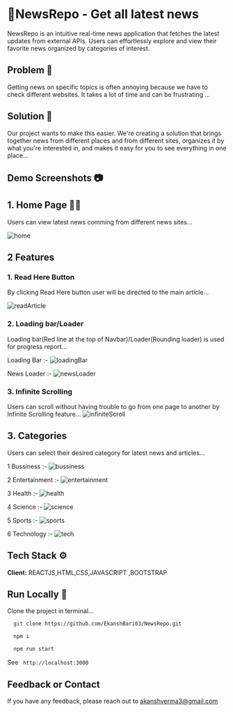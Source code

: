 
# 📰NewsRepo - Get all latest news

NewsRepo is an intuitive real-time news application that fetches the latest updates from external APIs. Users can effortlessly explore and view their favorite news organized by categories of interest.

## Problem 🤔
Getting news on specific topics is often annoying because we have to check different websites. It takes a lot of time and can be frustrating ...

## Solution 🎯
 Our project wants to make this easier. We're creating a solution that brings together news  from different places and from different sites, organizes it by what you're interested in, and makes it easy for you to see everything in one place...



## Demo Screenshots 📷

## 1. Home Page 👨‍💻
Users can view latest news comming from different news sites...

![home](https://github.com/EkanshBari03/NewsRepo/assets/65801605/a324a836-bb87-4804-b303-9c0c4a577edf)

## 2 Features

### 1. Read Here Button
By clicking Read Here button user will be directed to the main article...

![readArticle](https://github.com/EkanshBari03/NewsRepo/assets/65801605/82285eda-100d-4f5e-bcb3-cabf7627193d)

### 2. Loading bar/Loader
Loading bar(Red line at the top of Navbar)/Loader(Rounding loader) is used for progress report...

Loading Bar :-
![loadingBar](https://github.com/EkanshBari03/NewsRepo/assets/65801605/95470ced-6740-400f-b881-88e6d211bd7f)

News Loader :-
![newsLoader](https://github.com/EkanshBari03/NewsRepo/assets/65801605/39395c3b-9df8-46aa-b602-8668e453a251)

### 3. Infinite Scrolling
Users can scroll without having trouble to go from one page to another by Infinite Scrolling feature...
![infiniteScroll](https://github.com/EkanshBari03/NewsRepo/assets/65801605/aaf0c45e-e75c-4069-93c9-6b2c8c3ffb4e)


## 3. Categories
Users can select their desired category for latest news and articles...

1 Bussiness :-
![bussiness](https://github.com/EkanshBari03/NewsRepo/assets/65801605/e9e7502c-6532-404b-9173-c685a60104ea)

2 Entertainment :-
![entertainment](https://github.com/EkanshBari03/NewsRepo/assets/65801605/51ac4aa6-f683-4dd6-8ce0-ca67fe457a3a)

3 Health :-
![health](https://github.com/EkanshBari03/NewsRepo/assets/65801605/df5bafa7-c781-41c7-900c-ec74b419a596)

4 Science :-
![science](https://github.com/EkanshBari03/NewsRepo/assets/65801605/e2236634-3752-4683-a2ab-8c6cca167b20)

5 Sports :-
![sports](https://github.com/EkanshBari03/NewsRepo/assets/65801605/aaf5ee10-a78f-4c30-9485-8abb959113e6)

6 Technology :-
![tech](https://github.com/EkanshBari03/NewsRepo/assets/65801605/8e01c86b-1fb7-45a1-8c16-4245ee510ba3)




## Tech Stack ⚙️

**Client:** REACTJS,HTML,CSS,JAVASCRIPT ,BOOTSTRAP



## Run Locally 🏃‍

Clone the project in terminal...

```bash
  git clone https://github.com/EkanshBari03/NewsRepo.git
```


```bash
  npm i
```


```bash
  npm run start
```

See ``` http://localhost:3000```


## Feedback or Contact

If you have any feedback, please reach out to
akanshverma3@gmail.com 
